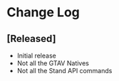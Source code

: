 # Change Log

## [Released]

- Initial release
- Not all the GTAV Natives
- Not all the Stand API commands